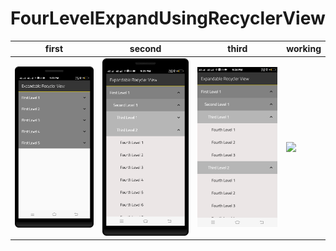 FourLevelExpandUsingRecyclerView
==========

| first      | second      | third   | working     |
|------------|-------------|-------------|-------------|
| <img src="https://github.com/rohitnotes/FourLevelExpandUsingRecyclerView/blob/master/screen/1.png" width="250"> | <img src="https://github.com/rohitnotes/FourLevelExpandUsingRecyclerView/blob/master/screen/2.png" width="250"> | <img src="https://github.com/rohitnotes/FourLevelExpandUsingRecyclerView/blob/master/screen/3.png" width="250"> | <img src="https://github.com/rohitnotes/FourLevelExpandUsingRecyclerView/blob/master/screen/working.gif" width="250">|
